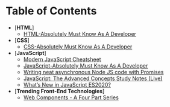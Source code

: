# Table of Contents

- [**HTML**]
  - [HTML-Absolutely Must Know As A Developer](#html-absolutely-must-know-as-a-developer)
- [**CSS**]
  - [CSS-Absolutely Must Know As A Developer](#css-absolutely-must-know-as-a-developer)
- [**JavaScript**]
  - [Modern JavaScript Cheatsheet](./modern-js-cheatsheet.md)
  - [JavaScript-Absolutely Must Know As A Developer](./javascript-absolutely-must-know-as-a-developer.md)
  - [Writing neat asynchronous Node JS code with Promises](./writing-neat-asynchronous-node-js-code-with-promises.md)
  - [JavaScript: The Advanced Concepts Study Notes (Live)](./javascript-advanced-concepts/README.md)
  - [What’s New in JavaScript ES2020?](./whats-new-in-javascript-es2020.md)
- [**Trending Front-End Technologies**]
  - [Web Components - A Four Part Series](./trending_technolgies/web_components/README.md)